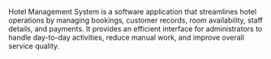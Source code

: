 Hotel Management System is a software application that streamlines hotel operations by managing bookings, customer records, room availability, staff details, and payments. It provides an efficient interface for administrators to handle day-to-day activities, reduce manual work, and improve overall service quality.

